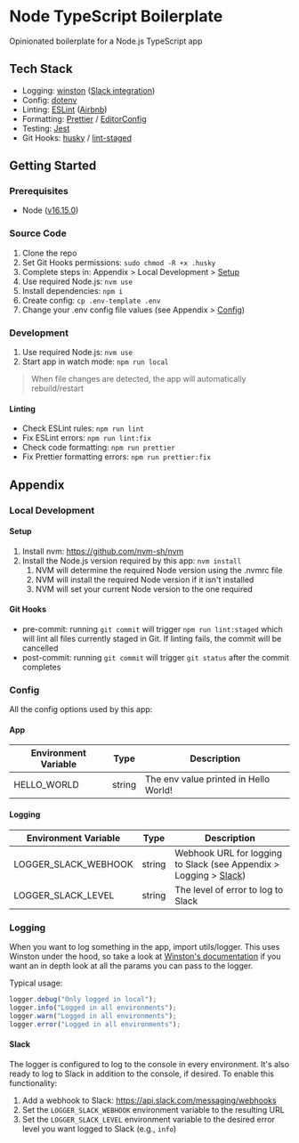 # Node TypeScript Boilerplate

Opinionated boilerplate for a Node.js TypeScript app

## Tech Stack

- Logging: [winston](https://github.com/winstonjs/winston) ([Slack integration](winston-slack-webhook-transport))
- Config: [dotenv](https://github.com/motdotla/dotenv)
- Linting: [ESLint](https://eslint.org/) ([Airbnb](https://www.npmjs.com/package/eslint-config-airbnb-base))
- Formatting: [Prettier](https://prettier.io/) / [EditorConfig](https://editorconfig.org/)
- Testing: [Jest](https://jestjs.io/)
- Git Hooks: [husky](https://github.com/typicode/husky) / [lint-staged](https://github.com/okonet/lint-staged)

## Getting Started

### Prerequisites

- Node ([v16.15.0](https://nodejs.org))

### Source Code

1. Clone the repo
2. Set Git Hooks permissions: `sudo chmod -R +x .husky`
3. Complete steps in: Appendix > Local Development > [Setup](#setup)
4. Use required Node.js: `nvm use`
5. Install dependencies: `npm i`
6. Create config: `cp .env-template .env`
7. Change your .env config file values (see Appendix > [Config](#config))

### Development

1. Use required Node.js: `nvm use`
2. Start app in watch mode: `npm run local`

>When file changes are detected, the app will automatically rebuild/restart

#### Linting

- Check ESLint rules: `npm run lint`
- Fix ESLint errors: `npm run lint:fix`
- Check code formatting: `npm run prettier`
- Fix Prettier formatting errors: `npm run prettier:fix`

## Appendix

### Local Development

#### Setup

1. Install nvm: https://github.com/nvm-sh/nvm
2. Install the Node.js version required by this app: `nvm install`
   1. NVM will determine the required Node version using the .nvmrc file
   2. NVM will install the required Node version if it isn't installed
   3. NVM will set your current Node version to the one required

#### Git Hooks

- pre-commit: running `git commit` will trigger `npm run lint:staged` which will lint all files currently staged in Git. If linting fails, the commit will be cancelled
- post-commit: running `git commit` will trigger `git status` after the commit completes

### Config
All the config options used by this app:

#### App
| Environment Variable | Type | Description |
|---|---|---|
| HELLO_WORLD | string | The env value printed in Hello World! |

#### Logging
| Environment Variable | Type | Description |
|---|---|---|
| LOGGER_SLACK_WEBHOOK | string | Webhook URL for logging to Slack (see Appendix > Logging > [Slack](#slack)) |
| LOGGER_SLACK_LEVEL | string | The level of error to log to Slack |

### Logging
When you want to log something in the app, import utils/logger. This uses Winston under the hood, so take a look at [Winston's documentation](https://github.com/winstonjs/winston) if you want an in depth look at all the params you can pass to the logger.

Typical usage:

```javascript
logger.debug("Only logged in local");
logger.info("Logged in all environments");
logger.warn("Logged in all environments");
logger.error("Logged in all environments");
```

#### Slack
The logger is configured to log to the console in every environment. It's also ready to log to Slack in addition to the console, if desired. To enable this functionality:

1. Add a webhook to Slack: https://api.slack.com/messaging/webhooks
2. Set the `LOGGER_SLACK_WEBHOOK` environment variable to the resulting URL
3. Set the `LOGGER_SLACK_LEVEL` environment variable to the desired error level you want logged to Slack (e.g., `info`)
